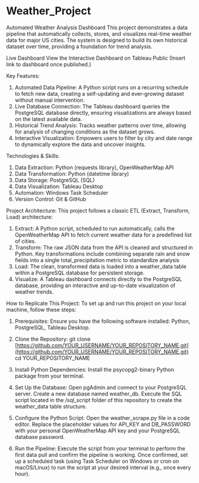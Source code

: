 # Weather_Project
Automated Weather Analysis Dashboard
This project demonstrates a data pipeline that automatically collects, stores, and visualizes real-time weather data for major US cities. The system is designed to build its own historical dataset over time, providing a foundation for trend analysis.

 Live Dashboard
View the Interactive Dashboard on Tableau Public
(Insert link to dashboard once published.)

 Key Features:
1. Automated Data Pipeline: A Python script runs on a recurring schedule to fetch new data, creating a self-updating and ever-growing dataset without manual intervention.
2. Live Database Connection: The Tableau dashboard queries the PostgreSQL database directly, ensuring visualizations are always based on the latest available data.
3. Historical Trend Analysis: Tracks weather patterns over time, allowing for analysis of changing conditions as the dataset grows.
4. Interactive Visualization: Empowers users to filter by city and date range to dynamically explore the data and uncover insights.

 Technologies & Skills:
1. Data Extraction: Python (requests library), OpenWeatherMap API
2. Data Transformation: Python (datetime library)
3. Data Storage: PostgreSQL (SQL)
4. Data Visualization: Tableau Desktop
5. Automation: Windows Task Scheduler
6. Version Control: Git & GitHub

 Project Architecture:
This project follows a classic ETL (Extract, Transform, Load) architecture:
1. Extract: A Python script, scheduled to run automatically, calls the OpenWeatherMap API to fetch current weather data for a predefined list of cities.
2. Transform: The raw JSON data from the API is cleaned and structured in Python. Key transformations include combining separate rain and snow fields into a single total_precipitation metric to standardize analysis
3. Load: The clean, transformed data is loaded into a weather_data table within a PostgreSQL database for persistent storage.
4. Visualize: A Tableau dashboard connects directly to the PostgreSQL database, providing an interactive and up-to-date visualization of weather trends.

 How to Replicate This Project:
To set up and run this project on your local machine, follow these steps:
1. Prerequisites: 
Ensure you have the following software installed:
Python,
PostgreSQL,
Tableau Desktop.

2. Clone the Repository:
git clone [https://github.com/YOUR_USERNAME/YOUR_REPOSITORY_NAME.git](https://github.com/YOUR_USERNAME/YOUR_REPOSITORY_NAME.git)
cd YOUR_REPOSITORY_NAME

3. Install Python Dependencies:
Install the psycopg2-binary Python package from your terminal.

4. Set Up the Database:
Open pgAdmin and connect to your PostgreSQL server.
Create a new database named weather_db.
Execute the SQL script located in the /sql_script folder of this repository to create the weather_data table structure.

5. Configure the Python Script:
Open the weather_scrape.py file in a code editor.
Replace the placeholder values for API_KEY and DB_PASSWORD with your personal OpenWeatherMap API key and your PostgreSQL database password.

6. Run the Pipeline:
Execute the script from your terminal to perform the first data pull and confirm the pipeline is working.
Once confirmed, set up a scheduled task (using Task Scheduler on Windows or cron on macOS/Linux) to run the script at your desired interval (e.g., once every hour).
